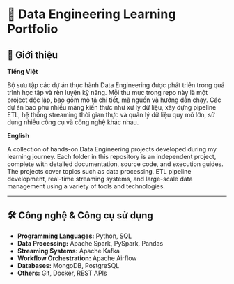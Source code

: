 # 📂 Data Engineering Learning Portfolio

## 📖 Giới thiệu

**Tiếng Việt**

Bộ sưu tập các dự án thực hành Data Engineering được phát triển trong quá trình học tập và rèn luyện kỹ năng. Mỗi thư mục trong repo này là một project độc lập, bao gồm mô tả chi tiết, mã nguồn và hướng dẫn chạy. Các dự án bao phủ nhiều mảng kiến thức như xử lý dữ liệu, xây dựng pipeline ETL, hệ thống streaming thời gian thực và quản lý dữ liệu quy mô lớn, sử dụng nhiều công cụ và công nghệ khác nhau.

**English**

A collection of hands-on Data Engineering projects developed during my learning journey. Each folder in this repository is an independent project, complete with detailed documentation, source code, and execution guides. The projects cover topics such as data processing, ETL pipeline development, real-time streaming systems, and large-scale data management using a variety of tools and technologies.

---

## 🛠️ Công nghệ & Công cụ sử dụng

* **Programming Languages:** Python, SQL
* **Data Processing:** Apache Spark, PySpark, Pandas
* **Streaming Systems:** Apache Kafka
* **Workflow Orchestration:** Apache Airflow
* **Databases:** MongoDB, PostgreSQL
* **Others:** Git, Docker, REST APIs
